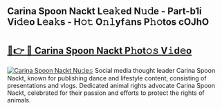 ## Carina Spoon Nackt L𝚎a𝚔ed N𝚞𝚍e - Part-b1i Vi𝚍𝚎o L𝚎a𝚔s - H𝚘𝚝 O𝚗𝚕yf𝚊ns P𝚑𝚘tos cOJhO

# <h2><a href="http://kf53yzg.oniu.top/?m=Carina+Spoon+Nackt">🔗👉 🔴 Carina Spoon Nackt P𝚑ot𝚘𝚜 V𝚒d𝚎o</a></h2>

[![Carina Spoon Nackt Nu𝚍e𝚜](https://i.imgur.com/0qMVB7G.gif)](http://kf53yzg.oniu.top/?m=Carina+Spoon+Nackt)
Social media thought leader Carina Spoon Nackt, known for publishing dance and lifestyle content, consisting of presentations and vlogs. Dedicated animal rights advocate Carina Spoon Nackt, celebrated for their passion and efforts to protect the rights of animals.  
